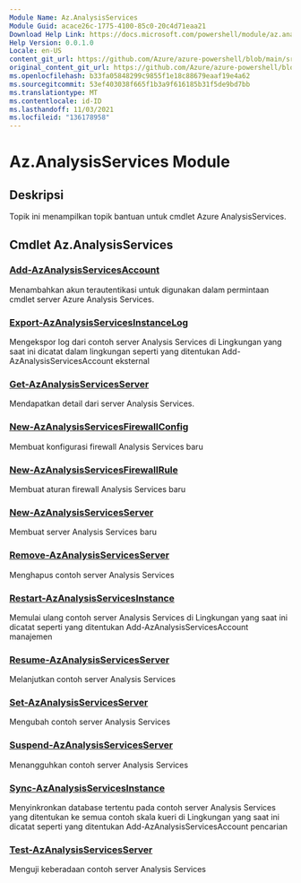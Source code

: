 ```yaml
---
Module Name: Az.AnalysisServices
Module Guid: acace26c-1775-4100-85c0-20c4d71eaa21
Download Help Link: https://docs.microsoft.com/powershell/module/az.analysisservices
Help Version: 0.0.1.0
Locale: en-US
content_git_url: https://github.com/Azure/azure-powershell/blob/main/src/AnalysisServices/AnalysisServices/help/Az.AnalysisServices.md
original_content_git_url: https://github.com/Azure/azure-powershell/blob/main/src/AnalysisServices/AnalysisServices/help/Az.AnalysisServices.md
ms.openlocfilehash: b33fa05848299c9855f1e18c88679eaaf19e4a62
ms.sourcegitcommit: 53ef403038f665f1b3a9f616185b31f5de9bd7bb
ms.translationtype: MT
ms.contentlocale: id-ID
ms.lasthandoff: 11/03/2021
ms.locfileid: "136178958"
---
```

# Az.AnalysisServices Module
## Deskripsi
Topik ini menampilkan topik bantuan untuk cmdlet Azure AnalysisServices.

## Cmdlet Az.AnalysisServices
### [Add-AzAnalysisServicesAccount](Add-AzAnalysisServicesAccount.md)
Menambahkan akun terautentikasi untuk digunakan dalam permintaan cmdlet server Azure Analysis Services.

### [Export-AzAnalysisServicesInstanceLog](Export-AzAnalysisServicesInstanceLog.md)
Mengekspor log dari contoh server Analysis Services di Lingkungan yang saat ini dicatat dalam lingkungan seperti yang ditentukan Add-AzAnalysisServicesAccount eksternal

### [Get-AzAnalysisServicesServer](Get-AzAnalysisServicesServer.md)
Mendapatkan detail dari server Analysis Services.

### [New-AzAnalysisServicesFirewallConfig](New-AzAnalysisServicesFirewallConfig.md)
Membuat konfigurasi firewall Analysis Services baru 

### [New-AzAnalysisServicesFirewallRule](New-AzAnalysisServicesFirewallRule.md)
Membuat aturan firewall Analysis Services baru

### [New-AzAnalysisServicesServer](New-AzAnalysisServicesServer.md)
Membuat server Analysis Services baru

### [Remove-AzAnalysisServicesServer](Remove-AzAnalysisServicesServer.md)
Menghapus contoh server Analysis Services

### [Restart-AzAnalysisServicesInstance](Restart-AzAnalysisServicesInstance.md)
Memulai ulang contoh server Analysis Services di Lingkungan yang saat ini dicatat seperti yang ditentukan Add-AzAnalysisServicesAccount manajemen

### [Resume-AzAnalysisServicesServer](Resume-AzAnalysisServicesServer.md)
Melanjutkan contoh server Analysis Services

### [Set-AzAnalysisServicesServer](Set-AzAnalysisServicesServer.md)
Mengubah contoh server Analysis Services

### [Suspend-AzAnalysisServicesServer](Suspend-AzAnalysisServicesServer.md)
Menangguhkan contoh server Analysis Services

### [Sync-AzAnalysisServicesInstance](Sync-AzAnalysisServicesInstance.md)
Menyinkronkan database tertentu pada contoh server Analysis Services yang ditentukan ke semua contoh skala kueri di Lingkungan yang saat ini dicatat seperti yang ditentukan Add-AzAnalysisServicesAccount pencarian

### [Test-AzAnalysisServicesServer](Test-AzAnalysisServicesServer.md)
Menguji keberadaan contoh server Analysis Services

